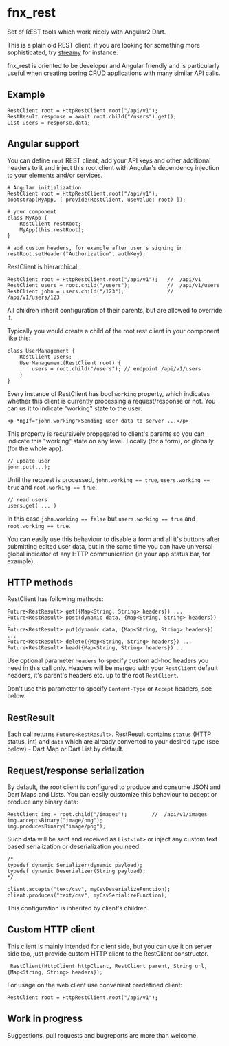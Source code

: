 # fnx_rest

Set of REST tools which work nicely with Angular2 Dart.

This is a plain old REST client, if you are looking for something more sophisticated,
try [streamy](https://pub.dartlang.org/packages/streamy) for instance.

fnx_rest is oriented to be developer and Angular friendly and is particularly useful
when creating boring CRUD applications with many similar API calls. 

## Example

    RestClient root = HttpRestClient.root("/api/v1");        
    RestResult response = await root.child("/users").get();
    List users = response.data;
    
## Angular support

You can define `root` REST client, add your API keys and other additional headers to it
and inject this root client with Angular's
dependency injection to your elements and/or services.
    
    # Angular initialization
    RestClient root = HttpRestClient.root("/api/v1");            
    bootstrap(MyApp, [ provide(RestClient, useValue: root) ]);
          
    # your component
    class MyApp {
        RestClient restRoot;
        MyApp(this.restRoot);        
    }
    
    # add custom headers, for example after user's signing in
    restRoot.setHeader("Authorization", authKey);        
    
RestClient is hierarchical:
    
    RestClient root = HttpRestClient.root("/api/v1");   //  /api/v1
    RestClient users = root.child("/users");            //  /api/v1/users            
    RestClient john = users.child("/123");              //  /api/v1/users/123
    
All children inherit configuration of their parents, but are allowed
to override it.

Typically you would create a child of the root rest
client in your component like this:

    class UserManagement {
        RestClient users;
        UserManagement(RestClient root) {
            users = root.child("/users"); // endpoint /api/v1/users
        }
    }
    
Every instance of RestClient has bool `working` property, which indicates whether this client
is currently processing a request/response or not. You can us it to indicate "working"
state to the user:

    <p *ngIf="john.working">Sending user data to server ...</p>
    
This property is recursively propagated to client's parents so you can indicate
this "working" state on any level. Locally (for a form),
or globally (for the whole app).
     
    // update user     
    john.put(...);

Until the request is processed, `john.working == true`, `users.working == true` and `root.working == true`.

    // read users
    users.get( ... )

In this case `john.working == false` but `users.working == true` and `root.working == true`.

You can easily
use this behaviour to disable a form and all it's buttons after submitting edited
user data, but in the same time you can have universal
global indicator of any HTTP communication (in your app status bar, for example).

## HTTP methods

RestClient has following methods:

    Future<RestResult> get({Map<String, String> headers}) ...
    Future<RestResult> post(dynamic data, {Map<String, String> headers}) ...
    Future<RestResult> put(dynamic data, {Map<String, String> headers}) ...
    Future<RestResult> delete({Map<String, String> headers}) ...
    Future<RestResult> head({Map<String, String> headers}) ...
    
Use optional parameter `headers` to specify custom ad-hoc headers you need
in this call only. Headers will be merged with your `RestClient` default headers,
it's parent's headers etc. up to the root `RestClient`. 

Don't use this parameter to specify `Content-Type` or `Accept` headers, see below. 

## RestResult

Each call returns `Future<RestResult>`. RestResult contains `status` (HTTP status, int) 
and `data` which are already converted to your
desired type (see below) - Dart Map or Dart List by default. 

## Request/response serialization

By default, the root client is configured to produce and consume JSON and
Dart Maps and Lists.
You can easily customize this behaviour to accept or produce any binary data:
 
    RestClient img = root.child("/images");        //  /api/v1/images     
    img.acceptsBinary("image/png");
    img.producesBinary("image/png");
    
Such data will be sent and received as `List<int>` or
inject any custom text based serialization or deserialization you need:

    /*
    typedef dynamic Serializer(dynamic payload);
    typedef dynamic Deserializer(String payload);
    */

    client.accepts("text/csv", myCsvDeserializeFunction);
    client.produces("text/csv", myCsvSerializeFunction);
    
This configuration is inherited by client's children.    
    
## Custom HTTP client
    
This client is mainly intended for client side, but you can use it on server side too,
just provide custom HTTP client to the RestClient constructor.
     
     RestClient(HttpClient httpClient, RestClient parent, String url, {Map<String, String> headers});
     
For usage on the web client use convenient predefined client:

    RestClient root = HttpRestClient.root("/api/v1");
                
                
## Work in progress
                
Suggestions, pull requests and bugreports are more than welcome.                
